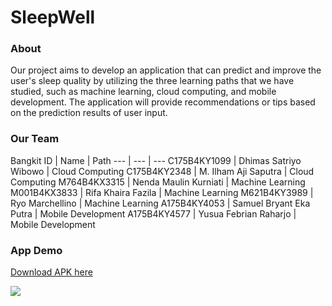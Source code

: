 <b><h1>SleepWell</h1></b>

<b><h3>About</h3></b>
<p>Our project aims to develop an application that can predict and improve the user's sleep quality by utilizing the three learning paths that we have studied, such as machine learning, cloud computing, and mobile development. The application will provide recommendations or tips based on the prediction results of user input.</p>

<b><h3>Our Team</h3></b>
Bangkit ID | Name | Path
--- | --- | ---
C175B4KY1099 | Dhimas Satriyo Wibowo | Cloud Computing
C175B4KY2348 | M. Ilham Aji Saputra | Cloud Computing
M764B4KX3315 | Nenda Maulin Kurniati | Machine Learning
M001B4KX3833 | Rifa Khaira Fazila | Machine Learning
M621B4KY3989 | Ryo Marchellino | Machine Learning
A175B4KY4053 | Samuel Bryant Eka Putra | Mobile Development
A175B4KY4577 | Yusua Febrian Raharjo | Mobile Development

<b><h3>App Demo</h3></b>
[Download APK here](https://github.com/capstone-sleepwell/capstone-sleepwell/releases/download/demo/SleepWell.apk)

<img src="https://github.com/capstone-sleepwell/capstone-sleepwell/blob/main/demo.gif?raw=true" />
<!--
**capstone-sleepwell/capstone-sleepwell** is a ✨ _special_ ✨ repository because its `README.md` (this file) appears on your GitHub profile.

Here are some ideas to get you started:

- 🔭 I’m currently working on ...
- 🌱 I’m currently learning ...
- 👯 I’m looking to collaborate on ...
- 🤔 I’m looking for help with ...
- 💬 Ask me about ...
- 📫 How to reach me: ...
- 😄 Pronouns: ...
- ⚡ Fun fact: ...
-->
